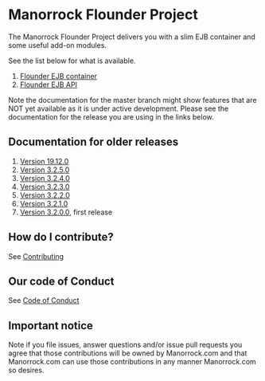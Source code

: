 
# Manorrock Flounder Project

The Manorrock Flounder Project delivers you with a slim EJB container and
some useful add-on modules.

See the list below for what is available.

1. [Flounder EJB container](flounder/README.md)
2. [Flounder EJB API](flounder-ejb/README.md)

Note the documentation for the master branch might show features that are NOT 
yet available as it is under active development. Please see the documentation
for the release you are using in the links below.

## Documentation for older releases

1. [Version 19.12.0](https://github.com/manorrock/piranha/tree/v19.12.0)
1. [Version 3.2.5.0](https://github.com/manorrock/piranha/tree/v3.2.5.0)
2. [Version 3.2.4.0](https://github.com/manorrock/piranha/tree/v3.2.4.0)
3. [Version 3.2.3.0](https://github.com/manorrock/piranha/tree/v3.2.3.0)
4. [Version 3.2.2.0](https://github.com/manorrock/piranha/tree/v3.2.2.0)
5. [Version 3.2.1.0](https://github.com/manorrock/piranha/tree/v3.2.1.0)
6. [Version 3.2.0.0](https://github.com/manorrock/piranha/tree/v3.2.0.0), first release

## How do I contribute?

See [Contributing](CONTRIBUTING.md)

## Our code of Conduct

See [Code of Conduct](CODE_OF_CONDUCT.md)

## Important notice

Note if you file issues, answer questions and/or issue pull requests you agree
that those contributions will be owned by Manorrock.com and that Manorrock.com 
can use those contributions in any manner Manorrock.com so desires.
